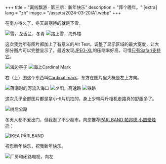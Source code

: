 +++
title = "离线飘游 · 第三期：新年快乐"
description = "拜个晚年。"
[extra]
lang = "zh"
image = "/assets/2024-03-20/A1.webp"
+++

在南方待久了，冬天最期待的就是下雪。

![雪，龙舌兰，冬青](/assets/2024-03-20/A1.webp) ![路上雪，海外楼](/assets/2024-03-20/A2.webp)

这次我为所有图片都加上了有意义的Alt Text，调整了显示区域的最大宽度，让大部分图片可以完整显示了。最近发现[JPEG-XL](https://jpegxl.info)的压缩率好高，可惜[只有Safari支持它](https://caniuse.com/jpegxl)。

![海边亭子](/assets/2024-03-20/B1.webp) ![海上Cardinal Mark](/assets/2024-03-20/B2.webp)

右（上）图这个东西叫[Cardinal mark](https://en.wikipedia.org/wiki/Cardinal_mark)，东方在图片里大概是左上方向。

![落潮时的河流入海口](/assets/2024-03-20/B3.webp) ![夕阳，高速路](/assets/2024-03-20/C1.webp) ![铁路](/assets/2024-03-20/C2.webp)

这次几乎全部图片都是拿小卡片机拍的，身上少带两斤相机走路真的舒服多了。

![树后公路](/assets/2024-03-20/D1.webp) 

冬天人都不爱出门，但我逛了不少超市。向您推荐[PÄRLBAND 帕邦德 小圆蜡烛托](https://www.ikea.cn/cn/zh/p/paerlband-pa-bang-de-xiao-yuan-zha-zhu-tuo-30348546/)：

![IKEA PÄRLBAND](/assets/2024-03-20/D2.webp)

祝您新年快乐，祝我新年快乐。

![厂房和闭路电视，向左](/assets/2024-03-20/E1.webp)